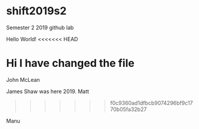 # shift2019s2
Semester 2 2019 github lab

Hello World!
<<<<<<< HEAD


Hi I have changed the file
=======
John McLean


James Shaw was here 2019.
Matt
>>>>>>> f0c9360ad1dfbcb9074296bf9c1770b05fa32b27

Manu